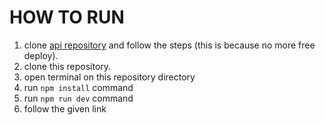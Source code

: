 ﻿# HOW TO RUN

 1. clone [api repository](https://github.com/RadikaBadra/api-blog-laravel) and follow the steps (this is because no more free deploy).
 2. clone this repository.
 3. open terminal on this repository directory
 4. run `npm install` command
 5. run `npm run dev` command
 6. follow the given link

